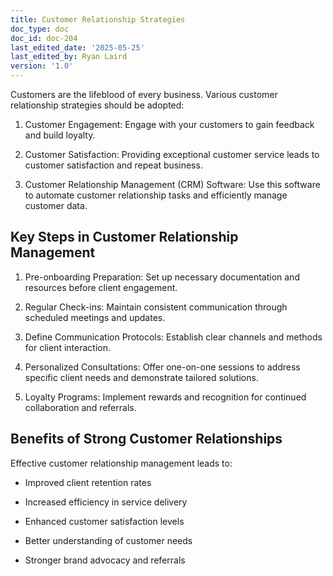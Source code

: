 ```yaml
---
title: Customer Relationship Strategies
doc_type: doc
doc_id: doc-204
last_edited_date: '2025-05-25'
last_edited_by: Ryan Laird
version: '1.0'
---
```


Customers are the lifeblood of every business. Various customer relationship strategies should be adopted:

1. Customer Engagement: Engage with your customers to gain feedback and build loyalty.

1. Customer Satisfaction: Providing exceptional customer service leads to customer satisfaction and repeat business.

1. Customer Relationship Management (CRM) Software: Use this software to automate customer relationship tasks and efficiently manage customer data.

## Key Steps in Customer Relationship Management

1. Pre-onboarding Preparation: Set up necessary documentation and resources before client engagement.

1. Regular Check-ins: Maintain consistent communication through scheduled meetings and updates.

1. Define Communication Protocols: Establish clear channels and methods for client interaction.

1. Personalized Consultations: Offer one-on-one sessions to address specific client needs and demonstrate tailored solutions.

1. Loyalty Programs: Implement rewards and recognition for continued collaboration and referrals.

## Benefits of Strong Customer Relationships

Effective customer relationship management leads to:

- Improved client retention rates

- Increased efficiency in service delivery

- Enhanced customer satisfaction levels

- Better understanding of customer needs

- Stronger brand advocacy and referrals



<!-- Unsupported block type: child_page -->

<!-- Unsupported block type: child_page -->

<!-- Unsupported block type: child_page -->

<!-- Unsupported block type: child_page -->

<!-- Unsupported block type: child_page -->

<!-- Unsupported block type: child_page -->

<!-- Unsupported block type: child_page -->

<!-- Unsupported block type: child_page -->

<!-- Unsupported block type: child_page -->

<!-- Unsupported block type: child_page -->

<!-- Unsupported block type: child_page -->

<!-- Unsupported block type: child_page -->
